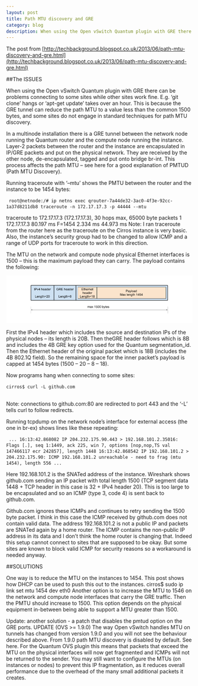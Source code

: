 ```yaml
---
layout: post
title: Path MTU discovery and GRE
category: blog
description: When using the Open vSwitch Quantum plugin with GRE there can be problems connecting to some sites while other sites work fine. 
---
```


The post from  [http://techbackground.blogspot.co.uk/2013/06/path-mtu-discovery-and-gre.html](http://techbackground.blogspot.co.uk/2013/06/path-mtu-discovery-and-gre.html)    

##The ISSUES

When using the Open vSwitch Quantum plugin with GRE there can be problems connecting to some sites while other sites work fine. E.g. ‘git clone’ hangs or ‘apt-get update’ takes over an hour. This is because the GRE tunnel can reduce the path MTU to a value less than the common 1500 bytes, and some sites do not engage in standard techniques for path MTU discovery.

In a multinode installation there is a GRE tunnel between the network node running the Quantum router and the compute node running the instance. Layer-2 packets between the router and the instance are encapsulated in IP/GRE packets and put on the physical network. They are received by the other node, de-encapsulated, tagged and put onto bridge br-int. This process affects the path MTU – see here for a good explanation of PMTUD (Path MTU Discovery).

Running traceroute with ‘–mtu’ shows the PMTU between the router and the instance to be 1454 bytes:

```
 root@netnode:/# ip netns exec qrouter-7a44de32-3ac0-4f3e-92cc-1a37d8211db8 traceroute -n 172.17.17.3 -p 44444 --mtu 

```
 traceroute to 172.17.17.3 (172.17.17.3), 30 hops max, 65000 byte packets 1 172.17.17.3 80.197 ms F=1454 2.334 ms 44.973 ms 
Note: I ran traceroute from the router here as the traceroute on the Cirros instance is very basic. Also, the instance’s security group had to be changed to allow ICMP and a range of UDP ports for traceroute to work in this direction.

The MTU on the network and compute node physical Ethernet interfaces is 1500 – this is the maximum payload they can carry. The payload contains the following:

![Eth encaped in IPGRE](/images/2013-05-12-path-mtu-discovery-and-gre/Eth-encaped-in-IPGRE.png)

First the IPv4 header which includes the source and destination IPs of the physical nodes – its length is 20B. Then theGRE header follows which is 8B and includes the 4B GRE key option used for the Quantum segmentation_id. Then the Ethernet header of the original packet which is 18B (includes the 4B 802.1Q field). So the remaining space for the inner packet’s payload is capped at 1454 bytes (1500 – 20 – 8 – 18).

Now programs hang when connecting to some sites:

```
cirros$ curl -L github.com 


```
Note: connections to github.com:80 are redirected to port 443 and the ‘-L’ tells curl to follow redirects.

Running tcpdump on the network node’s interface for external access (the one in br-ex) shows lines like these repeating:

```
 ... 16:13:42.868082 IP 204.232.175.90.443 > 192.168.101.2.35016: Flags [.], seq 1:1449, ack 225, win 7, options [nop,nop,TS val 147466117 ecr 242857], length 1448 16:13:42.868542 IP 192.168.101.2 > 204.232.175.90: ICMP 192.168.101.2 unreachable - need to frag (mtu 1454), length 556 ... 

```
Here 192.168.101.2 is the SNATed address of the instance. Wireshark shows github.com sending an IP packet with total length 1500 (TCP segment data 1448 + TCP header in this case is 32 +  IPv4 header 20). This is too large to be encapsulated and so an ICMP (type 3, code 4) is sent back to github.com.

Github.com ignores these ICMPs and continues to retry sending the 1500 byte packet. I think in this case the ICMP received by github.com does not contain valid data. The address 192.168.101.2 is not a public IP and packets are SNATed again by a home router. The ICMP contains the non-public IP address in its data and I don’t think the home router is changing that. Indeed this setup cannot connect to sites that are supposed to be okay. But some sites are known to block valid ICMP for security reasons so a workaround is needed anyway.

##SOLUTIONS

One way is to reduce the MTU on the instances to 1454. This post shows how DHCP can be used to push this out to the instances.
 cirros$ sudo ip link set mtu 1454 dev eth0 
Another option is to increase the MTU to 1546 on the network and compute node interfaces that carry the GRE traffic. Then the PMTU should increase to 1500. This option depends on the physical equipment in-between being able to support a MTU greater than 1500.

Update: another solution - a patch that disables the pmtud option on the GRE ports.
UPDATE (OVS >= 1.9.0)
The way Open vSwitch handles MTU on tunnels has changed from version 1.9.0 and you will not see the behaviour described above. From 1.9.0 path MTU discovery is disabled by default. See here.
For the Quantum OVS plugin this means that packets that exceed the MTU on the physical interfaces will now get fragmented and ICMPs will not be returned to the sender. You may still want to configure the MTUs (on instances or nodes) to prevent this IP fragmentation, as it reduces overall performance due to the overhead of the many small additional packets it creates.